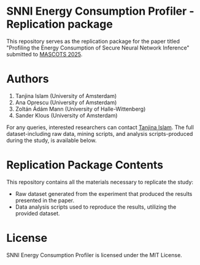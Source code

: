 # SNNI Energy Consumption Profiler - Replication package
This repository serves as the replication package for the paper titled "Profiling the Energy Consumption of Secure Neural Network Inference" submitted to [MASCOTS 2025](https://mascots25.iitis.pl/).

# Authors
1. Tanjina Islam (University of Amsterdam)
2. Ana Oprescu (University of Amsterdam)
3. Zoltán Ádám Mann (University of Halle-Wittenberg)
4. Sander Klous (University of Amsterdam)
  
For any queries, interested researchers can contact [Tanjina Islam](t.islam@uva.nl). The full dataset-including raw data, mining scripts, and analysis scripts-produced during the study, is available below.

# Replication Package Contents
This repository contains all the materials necessary to replicate the study:

- Raw dataset generated from the experiment that produced the results presented in the paper.
- Data analysis scripts used to reproduce the results, utilizing the provided dataset.

# License
SNNI Energy Consumption Profiler is licensed under the MIT License.
